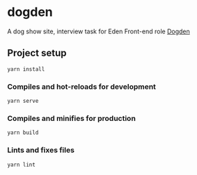 # dogden

A dog show site, interview task for Eden Front-end role
[Dogden](https://cli.vuejs.org/config/)

## Project setup

```
yarn install
```

### Compiles and hot-reloads for development

```
yarn serve
```

### Compiles and minifies for production

```
yarn build
```

### Lints and fixes files

```
yarn lint
```
